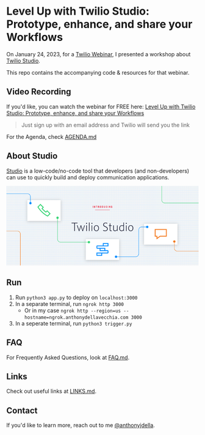 # Level Up with Twilio Studio: Prototype, enhance, and share your Workflows
On January 24, 2023, for a [Twilio Webinar](https://interactive.twilio.com/level-up-with-studio-prototype-enhance-and-share-your-workflows-webinar), I presented a workshop about [Twilio Studio](https://www.twilio.com/en-us/serverless/studio).

This repo contains the accompanying code & resources for that webinar.


## Video Recording
If you'd like, you can watch the webinar for FREE here: [Level Up with Twilio Studio: Prototype, enhance, and share your Workflows](https://interactive.twilio.com/level-up-with-studio-prototype-enhance-and-share-your-workflows-webinar)
> Just sign up with an email address and Twilio will send you the link

For the Agenda, check [AGENDA.md](/AGENDA.md)


## About Studio
[Studio](https://www.twilio.com/docs/studio) is a low-code/no-code tool that developers (and non-developers) can use to quickly build and deploy communication applications.


[![Intro to Studio](/assets/twilio_studio.png)](https://youtu.be/14FXnUgrZ6w)


## Run

1. Run `python3 app.py` to deploy on `localhost:3000`
2. In a separate terminal, run `ngrok http 3000` 
    - Or in my case `ngrok http --region=us --hostname=ngrok.anthonydellavecchia.com 3000`
3. In a seperate terminal, run `python3 trigger.py`


## FAQ
For Frequently Asked Questions, look at [FAQ.md](/FAQ.md).


## Links
Check out useful links at [LINKS.md](/LINKS.md).


## Contact
If you'd like to learn more, reach out to me [@anthonyjdella](https://twitter.com/anthonyjdella).
